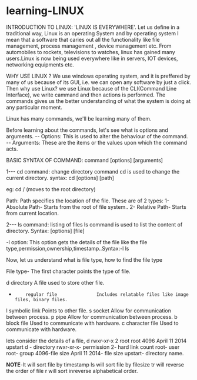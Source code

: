 # learning-LINUX
INTRODUCTION TO LINUX:
'LINUX IS EVERYWHERE'. Let us define in a traditional way, Linux is an operating System and by operating system I mean that a software that caries out all the functionality like file management, process management , device management etc.
From automobiles to rockets, televisions to watches, linux has gained many users.Linux is now being used everywhere like in servers, IOT devices, networking equipments etc.

WHY USE LINUX ?
We use windows operating system, and it is preffered by many of us because of its GUI, i.e. we can open any software by just a click.
Then why use Linux?
we use Linux because of the CLI(Command Line Interface), we write cammand and then actions is performed. The commands gives us the better understanding of what the system is doing at any particular moment.

Linux has many commands, we'll be learning many of them.

Before learning about the commands, let's see what is options and arguments.
-- Options: This is used to alter the behaviour of the command.
-- Arguments: These are the items or the values upon which the command acts.

BASIC SYNTAX OF COMMAND:
command [options] [arguments]

1--- cd command: change directory command cd is used to change the current directory. syntax: cd [options] [path]

eg: cd / (moves to the root directory)

Path: Path specifies the location of the file. These are of 2 types:
1- Absolute Path- Starts from the root of file system..
2- Relative Path- Starts from current location.

2--- ls command: listing of files ls command is used to list the content of directory. Syntax: [options] [file]

-l option: This option gets the details of the file like the file type,permission,ownership,timestamp..Syntax:-l ls

Now, let us understand what is file type, how to find the file type

File type- The first character points the type of file.

d         directory                  A file used to store other file.
-         regular file               Includes relatable files like image files, binary files.
l         symbolic link              Points to other file.
s         socket                     Allow for communication between process.
p         pipe                       Allow for communication between process.
b         block file                 Used to communicate with hardware.
c         character file             Used to communicate with hardware.

lets consider the details of a file, d  rwxr-xr-x 2 root root 4096 April 11 2014 upstart
 d - directory
 rwxr-xr-x- permission
  2- hard link count
  root- user 
  root- group
  4096-file size
  April 11 2014- file size
  upstart- directory name.
  
  **NOTE**-lt will sort file by timestamp
  ls will sort file by filesize
  tr will reverse the order of file
  r will sort inreverse alphabetical order.
  
                                    


